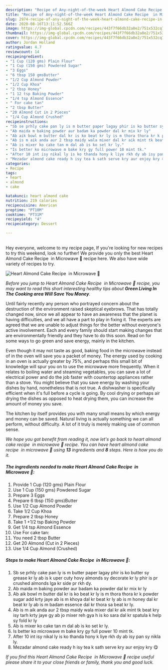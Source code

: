 ```yaml
---
description: "Recipe of Any-night-of-the-week Heart Almond Cake Recipe  in Microwave 🎂"
title: "Recipe of Any-night-of-the-week Heart Almond Cake Recipe  in Microwave 🎂"
slug: 2974-recipe-of-any-night-of-the-week-heart-almond-cake-recipe-in-microwave
date: 2020-08-16T13:11:52.566Z
image: https://img-global.cpcdn.com/recipes/443f7f66db32a8e2/751x532cq70/heart-almond-cake-recipe-in-microwave-🎂-recipe-main-photo.jpg
thumbnail: https://img-global.cpcdn.com/recipes/443f7f66db32a8e2/751x532cq70/heart-almond-cake-recipe-in-microwave-🎂-recipe-main-photo.jpg
cover: https://img-global.cpcdn.com/recipes/443f7f66db32a8e2/751x532cq70/heart-almond-cake-recipe-in-microwave-🎂-recipe-main-photo.jpg
author: Jordan Holland
ratingvalue: 4.7
reviewcount: 14
recipeingredient:
- "1 Cup (120 gms) Plain Flour"
- "1 Cup (150 gms) Powdered Sugar"
- "3 Eggs"
- "6 tbsp 150 gmsButter"
- "1/2 Cup Almond Powder"
- "1/2 Cup Khoa"
- "2 tbsp Honey"
- "1 12 tsp Baking Powder"
- "1/4 tsp Almond Essence"
- " For cake tan"
- "2 tbsp Butter"
- "20 Almond Cut in 2 Pieces"
- "1/4 Cup Almond Crushed"
recipeinstructions:
- "Sb se prhly cake pan ly is m butter paper lagay phir is ko butter sy grease kr ly ab is k uper cuty hovy almonds sy decorate kr ly phir is pr crushed almonds lga kr side pr rkh dy."
- "Ab maida m baking powder aur badam ka powder dal kr mix kr ly"
- "Ab aik bowl m butter dal kr is ko beat kr ly is m thora thora kr k powder sugar add krty jaye ab is m khoya dal kr beat kr ly ab is m honey dal kr beat kr ly ab is m badam essence dal kr thora sa beat kr ly."
- "Ab is m aik anda aur 2 tbsp maidy wala mixer dal kr aik mint tk beat kry isy tarh krty jaye gy ab jo mixer reh gya h is ko sara dal kr spatula k help sy fold kr ly"
- "Ab is mixer ko cake tan m dal ab is ko set kr ly."
- "Is better ko microwave m bake kry gy full power 10 mint tk."
- "After 10 int isy nikal ly is ko thanda hony k liye rkh dy ab isy pan sy nikla ly."
- "Mezadar almond cake ready h isy tea k sath serve kry aur enjoy kry 😋"
categories:
- Recipe
tags:
- heart
- almond
- cake

katakunci: heart almond cake 
nutrition: 219 calories
recipecuisine: American
preptime: "PT10M"
cooktime: "PT31M"
recipeyield: "4"
recipecategory: Dessert

---
```

<br>
Hey everyone, welcome to my recipe page, If you're looking for new recipes to try this weekend, look no further! We provide you only the best Heart Almond Cake Recipe  in Microwave 🎂 recipe here. We also have wide variety of recipes to try.
<br>


![Heart Almond Cake Recipe  in Microwave 🎂](https://img-global.cpcdn.com/recipes/443f7f66db32a8e2/751x532cq70/heart-almond-cake-recipe-in-microwave-🎂-recipe-main-photo.jpg)

<i>Before you jump to Heart Almond Cake Recipe  in Microwave 🎂 recipe, you may want to read this short interesting healthy tips about 
<strong>Green Living In The Cooking area Will Save You Money</strong>.</i>
</br>

Until fairly recently any person who portrayed concern about the destruction of the environment raised skeptical eyebrows. That has totally changed now, since we all appear to have an awareness that the planet is having difficulties, and we all have a part to play in fixing it. The experts are agreed that we are unable to adjust things for the better without everyone's active involvement. Each and every family should start making changes that are environmentally friendly and they have to do this soon. Read on for some ways to go green and save energy, mainly in the kitchen.

Even though it may not taste as good, baking food in the microwave instead of in the oven will save you a packet of money. The energy used by cooking in an oven is actually greater by 75%, and perhaps this small bit of knowledge will spur you on to use the microwave more frequently. When it relates to boiling water and steaming vegetables, you can save a lot of electrical power and do the job faster with countertop appliances rather than a stove. You might believe that you save energy by washing your dishes by hand, nonetheless that is not true. A dishwasher is specifically efficient when it's full before a cycle is going. By cool drying or perhaps air drying the dishes as opposed to heat drying them, you can increase the amount of money you save.

The kitchen by itself provides you with many small means by which energy and money can be saved. Natural living is actually something we can all perform, without difficulty. A lot of it truly is merely making use of common sense.


<i>We hope you got benefit from reading it, now let's go back to heart almond cake recipe  in microwave 🎂 recipe. You can have heart almond cake recipe  in microwave 🎂 using <strong>13</strong> ingredients and <strong>8</strong> steps. Here is how you do it.
</i>

##### The ingredients needed to make Heart Almond Cake Recipe  in Microwave 🎂:

1. Provide 1 Cup (120 gms) Plain Flour
1. Use 1 Cup (150 gms) Powdered Sugar
1. Prepare 3 Eggs
1. Prepare 6 tbsp (150 gms)Butter
1. Use 1/2 Cup Almond Powder
1. Take 1/2 Cup Khoa
1. Prepare 2 tbsp Honey
1. Take 1 +1/2 tsp Baking Powder
1. Get 1/4 tsp Almond Essence
1. Use  For cake tan:
1. You need 2 tbsp Butter
1. Get 20 Almond (Cut in 2 Pieces)
1. Use 1/4 Cup Almond (Crushed)


##### Steps to make Heart Almond Cake Recipe  in Microwave 🎂:

1. Sb se prhly cake pan ly is m butter paper lagay phir is ko butter sy grease kr ly ab is k uper cuty hovy almonds sy decorate kr ly phir is pr crushed almonds lga kr side pr rkh dy.
1. Ab maida m baking powder aur badam ka powder dal kr mix kr ly
1. Ab aik bowl m butter dal kr is ko beat kr ly is m thora thora kr k powder sugar add krty jaye ab is m khoya dal kr beat kr ly ab is m honey dal kr beat kr ly ab is m badam essence dal kr thora sa beat kr ly.
1. Ab is m aik anda aur 2 tbsp maidy wala mixer dal kr aik mint tk beat kry isy tarh krty jaye gy ab jo mixer reh gya h is ko sara dal kr spatula k help sy fold kr ly
1. Ab is mixer ko cake tan m dal ab is ko set kr ly.
1. Is better ko microwave m bake kry gy full power 10 mint tk.
1. After 10 int isy nikal ly is ko thanda hony k liye rkh dy ab isy pan sy nikla ly.
1. Mezadar almond cake ready h isy tea k sath serve kry aur enjoy kry 😋


<i>If you find this Heart Almond Cake Recipe  in Microwave 🎂 recipe useful please share it to your close friends or family, thank you and good luck.</i>

